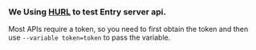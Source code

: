 ### We Using [HURL](https://hurl.dev/docs/installation.html) to test Entry server api.

Most APIs require a token, so you need to first obtain the token and then use `--variable token=token` to pass the variable.